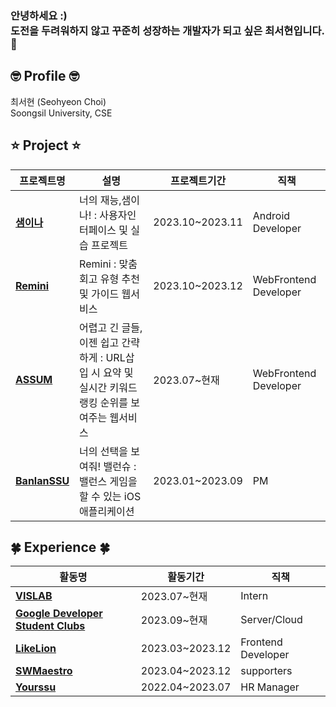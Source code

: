 ### 안녕하세요 :) <br/>도전을 두려워하지 않고 꾸준히 성장하는 개발자가 되고 싶은 최서현입니다.🐥

## 🤓 Profile 🤓
최서현 (Seohyeon Choi) <br/>
Soongsil University, CSE


## ⭐️ Project ⭐️

|프로젝트명|설명|프로젝트기간|직책|
|---|---|---|---|
| [**샘이나**](https://github.com/Sem-in-a) | 너의 재능,샘이나! : 사용자인터페이스 및 실습 프로젝트 | 2023.10~2023.11 | Android Developer |
| [**Remini**](https://github.com/Team-Remini) | Remini : 맞춤 회고 유형 추천 및 가이드 웹서비스 | 2023.10~2023.12 | WebFrontend Developer |
| [**ASSUM**](https://github.com/LikelionAssum) | 어렵고 긴 글들, 이젠 쉽고 간략하게 : URL삽입 시 요약 및 실시간 키워드 랭킹 순위를 보여주는 웹서비스 | 2023.07~현재 | WebFrontend Developer |
| [**BanlanSSU**](https://github.com/hackathon-I-PROMAX) | 너의 선택을 보여줘! 밸런슈 : 밸런스 게임을 할 수 있는 iOS 애플리케이션 | 2023.01~2023.09 | PM |


## 🍀 Experience 🍀

|활동명|활동기간|직책|
|---|---|---|
| [**VISLAB**](http://vis.ssu.ac.kr/) | 2023.07~현재 | Intern |
| [**Google Developer Student Clubs**](https://sites.google.com/view/gdscsoongsil) | 2023.09~현재 | Server/Cloud |
| [**LikeLion**](https://github.com/likelion-ssu/) | 2023.03~2023.12 | Frontend Developer |
| [**SWMaestro**](https://swmaestro.org/sw/main/main.do) | 2023.04~2023.12 | supporters |
| [**Yourssu**](https://yourssu.com/) | 2022.04~2023.07 | HR Manager |

